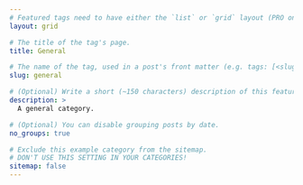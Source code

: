 ```yaml
---
# Featured tags need to have either the `list` or `grid` layout (PRO only).
layout: grid

# The title of the tag's page.
title: General

# The name of the tag, used in a post's front matter (e.g. tags: [<slug>]).
slug: general

# (Optional) Write a short (~150 characters) description of this featured tag.
description: >
  A general category.

# (Optional) You can disable grouping posts by date.
no_groups: true

# Exclude this example category from the sitemap.
# DON'T USE THIS SETTING IN YOUR CATEGORIES!
sitemap: false
---
```

